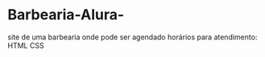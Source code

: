 # Barbearia-Alura-
site de uma  barbearia  onde pode ser agendado horários  para atendimento: 
HTML 
CSS
